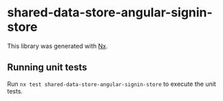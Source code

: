 # shared-data-store-angular-signin-store

This library was generated with [Nx](https://nx.dev).

## Running unit tests

Run `nx test shared-data-store-angular-signin-store` to execute the unit tests.
